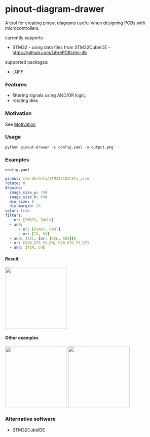 pinout-diagram-drawer
=====

A tool for creating pinout diagrams useful when designing PCBs with microcontrollers.

currently supports:
- STM32 - using data files from STM32CubeIDE - https://github.com/LibrePCB/stm-db

supported packages:
- LQFP

### Features

* filtering signals using AND/OR logic,
* rotating dies

### Motivation

See [Motivation](.docs/motivation.md)

### Usage

```shell
python pinout-drawer -c config.yaml -o output.png
```

### Examples

`config.yaml`

```yaml
pinout: stm-db/data/STM32F103C8Tx.json
rotate: 0
drawing:
  image_size_w: 700
  image_size_h: 800
  die_size: 6
  die_margin: 20
color: true
filters:
  - or: [SWDIO, SWCLK]
  - and:
      - or: [USART, UART]
      - or: [TX, RX]
  - and: [I2C, {or: [SCL, SDA]}]
  - or: [USB_OTG_FS_DM, USB_OTG_FS_DP]
  - and: [TIM, CH]
```

#### Result

<a href="./examples/output1.png"><img src="./examples/output1.png" height="200"/></a>

#### Other examples

<a href="./examples/output2.png"><img src="./examples/output2.png" height="200"/></a>
<a href="./examples/output3.png"><img src="./examples/output3.png" height="200"/></a>

### Alternative software

* STM32CubeIDE 
